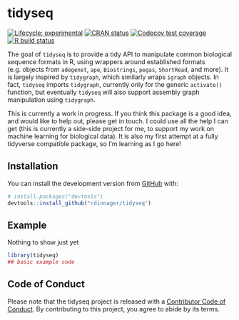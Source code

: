 
<!-- README.md is generated from README.Rmd. Please edit that file -->

# tidyseq

<!-- badges: start -->

[![Lifecycle:
experimental](https://img.shields.io/badge/lifecycle-experimental-orange.svg)](https://www.tidyverse.org/lifecycle/#experimental)
[![CRAN
status](https://www.r-pkg.org/badges/version/tidyseq)](https://CRAN.R-project.org/package=tidyseq)
[![Codecov test
coverage](https://codecov.io/gh/rdinnager/tidyseq/branch/master/graph/badge.svg)](https://codecov.io/gh/rdinnager/tidyseq?branch=master)
[![R build
status](https://github.com/rdinnager/tidyseq/workflows/R-CMD-check/badge.svg)](https://github.com/rdinnager/tidyseq/actions)
<!-- badges: end -->

The goal of `tidyseq` is to provide a tidy API to manipulate common
biological sequence formats in R, using wrappers around established
formats (e.g. objects from `adegenet`, `ape`, `Biostrings`, `pegas`,
`ShortRead`, and more). It is largely inspired by `tidygraph`, which
similarly wraps `igraph` objects. In fact, `tidyseq` imports
`tidygraph`, currently only for the generic `activate()` function, but
eventually `tidyseq` will also support assembly graph manipulation using
`tidygraph`.

This is currently a work in progress. If you think this package is a
good idea, and would like to help out, please get in touch. I could use
all the help I can get (this is currently a side-side project for me, to
support my work on machine learning for biological data). It is also my
first attempt at a fully tidyverse compatible package, so I’m learning
as I go here\!

## Installation

You can install the development version from
[GitHub](https://github.com/) with:

``` r
# install.packages("devtools")
devtools::install_github("rdinnager/tidyseq")
```

## Example

Nothing to show just yet

``` r
library(tidyseq)
## basic example code
```

## Code of Conduct

Please note that the tidyseq project is released with a [Contributor
Code of
Conduct](https://contributor-covenant.org/version/2/0/CODE_OF_CONDUCT.html).
By contributing to this project, you agree to abide by its terms.
